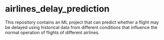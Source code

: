 # airlines_delay_prediction
This repository contains an ML project that can predict whether a flight may be delayed using historical data from different conditions that influence the normal operation of flights of different airlines.
